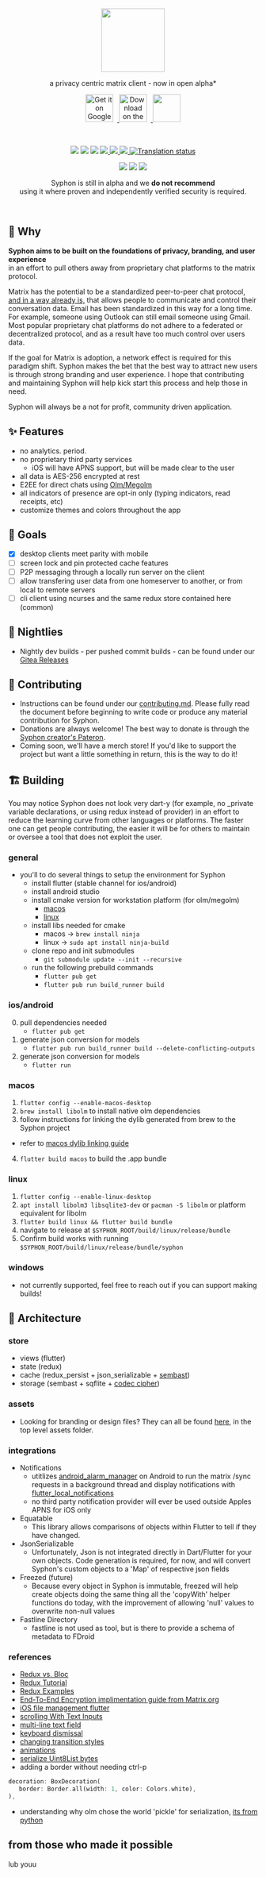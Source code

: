 <br>

<p align='center'>
<img height="128"  src="assets/logo/current/app_logo_cyan.svg"/>
</p>

<p align='center'>
a privacy centric matrix client - now in open alpha*
</p>
 
<p align='center'>
    <a href='https://play.google.com/store/apps/details?id=org.tether.tether'>
        <img  height="56"  alt='Get it on Google Play' style="padding-right:8px;" src='assets/external/en_badge_web_generic.png' />
    </a>
    <a href='https://apps.apple.com/us/app/syphon/id1496285352'>
        <img height="56" alt='Download on the App Store' style="padding-right:8px;" src='assets/external/download_on_the_app_store.svg'/>
    </a>
    <a href='https://f-droid.org/packages/org.tether.tether/'>
        <img height="56" src="assets/external/get-it-on-fdroid.png">
    </a>
</p>

<br>

<p align='center'>
    <img src="https://img.shields.io/github/license/syphon-org/syphon?color=teal"/>
    <img src="https://img.shields.io/github/v/release/syphon-org/syphon?include_prereleases&color=teal"/>
    <img src="https://img.shields.io/github/commits-since/syphon-org/syphon/0.1.13?color=teal"/> 
    <a href="https://pub.dev/packages/lint">
        <img src="https://img.shields.io/badge/style-lint-4BC0F5.svg?color=teal"/> 
    </a>
    <a href="https://github.com/syphon-org/syphon/releases">
        <img src="https://img.shields.io/github/downloads/syphon-org/syphon/total?color=teal"/>  
    </a>
    <a href="https://matrix.to/#/#syphon:matrix.org">
        <img src="https://img.shields.io/matrix/syphon:matrix.org?color=teal&logo=matrix"/>
    </a>
    <a href="https://hosted.weblate.org/engage/syphon/">
      <img src="https://hosted.weblate.org/widgets/syphon/-/svg-badge.svg" alt="Translation status" />
    </a>
</p>

<p align='center'> 
    <img src="assets/screenshots/01-android-tiny.png"/>
    <img src="assets/screenshots/03-android-tiny.png"/>
    <img src="assets/screenshots/05-android-tiny.png"/> 
</p>

<p align='center'>
 Syphon is still in alpha and we <b>do not recommend</b><br> 
 using it where proven and independently verified security is required.
</p>
<br>

## 🤔 Why

**Syphon aims to be built on the foundations of privacy, branding, and user experience** 
<br>in an effort to pull others away from proprietary chat platforms to the matrix protocol.

Matrix has the potential to be a standardized peer-to-peer chat protocol, [and in a way already is,](https://matrix.org/blog/2020/06/02/introducing-p-2-p-matrix) that allows people to communicate and control their conversation data. Email has been standardized in this way for a long time. For example, someone using Outlook can still email someone using Gmail. Most popular proprietary chat platforms do not adhere to a federated or decentralized protocol, and as a result have too much control over users data.

If the goal for Matrix is adoption, a network effect is required for this paradigm shift. Syphon makes the bet that the best way to attract new users is through strong branding and user experience. I hope that contributing and maintaining Syphon will help kick start this process and help those in need. 

Syphon will always be a not for profit, community driven application.

## ✨ Features
- no analytics. period.
- no proprietary third party services
    - iOS will have APNS support, but will be made clear to the user
- all data is AES-256 encrypted at rest
- E2EE for direct chats using [Olm/Megolm](https://gitlab.matrix.org/matrix-org/olm)
- all indicators of presence are opt-in only (typing indicators, read receipts, etc)
- customize themes and colors throughout the app

## 🚀 Goals
- [x] desktop clients meet parity with mobile
- [ ] screen lock and pin protected cache features
- [ ] P2P messaging through a locally run server on the client
- [ ] allow transfering user data from one homeserver to another, or from local to remote servers 
- [ ] cli client using ncurses and the same redux store contained here (common)
 
## 🌙 Nightlies
- Nightly dev builds - per pushed commit builds - can be found under our [Gitea Releases](https://git.syphon.org/syphon-org/syphon/releases)


## 📝 Contributing
- Instructions can be found under our [contributing.md](./contributing.md). Please fully read the document before beginning to write code or produce any material contribution for Syphon.
- Donations are always welcome! The best way to donate is through the [Syphon creator's Pateron](https://patreon.com/ereio).
- Coming soon, we'll have a merch store! If you'd like to support the project but want a little something in return, this is the way to do it!

## 🏗️ Building
You may notice Syphon does not look very dart-y (for example, no \_private variable declarations, or using redux instead of provider) in an effort to reduce the learning curve from other languages or platforms. The faster one can get people contributing, the easier it will be for others to maintain or oversee a tool that does not exploit the user.

### general
- you'll to do several things to setup the environment for Syphon
    - install flutter (stable channel for ios/android)
    - install android studio
    - install cmake version for workstation platform (for olm/megolm)
        - [macos](https://cmake.org/files/v3.10/cmake-3.10.2-Darwin-x86_64.dmg) 
        - [linux](https://cmake.org/files/v3.10/cmake-3.10.2-Linux-x86_64.sh)
    - install libs needed for cmake
        - macos -> ```brew install ninja```
        - linux -> ```sudo apt install ninja-build```
    - clone repo and init submodules
        - ```git submodule update --init --recursive```
    - run the following prebuild commands
        - ```flutter pub get```
        - ```flutter pub run build_runner build```

### ios/android
0. pull dependencies needed 
   - ```flutter pub get```
1. generate json conversion for models
   - ```flutter pub run build_runner build --delete-conflicting-outputs```
2. generate json conversion for models
   - ```flutter run```

### macos  
1. ```flutter config --enable-macos-desktop```
2. ```brew install libolm``` to install native olm dependencies
3. follow instructions for linking the dylib generated from brew to the Syphon project
  - refer to [macos dylib linking guide](https://flutter.dev/docs/development/platform-integration/c-interop#compiled-dynamic-library-macos)
4. ```flutter build macos``` to build the .app bundle

### linux
1. ```flutter config --enable-linux-desktop```
2. ```apt install libolm3 libsqlite3-dev``` or ```pacman -S libolm``` or platform equivalent for libolm
3. ```flutter build linux && flutter build bundle```
4. navigate to release at ```$SYPHON_ROOT/build/linux/release/bundle```
5. Confirm build works with running ```$SYPHON_ROOT/build/linux/release/bundle/syphon```

### windows
- not currently supported, feel free to reach out if you can support making builds!


## 📐 Architecture

### store
- views (flutter)
- state (redux)
- cache (redux_persist + json_serializable + [sembast](https://pub.dev/packages/sembast))
- storage (sembast + sqflite + [codec cipher](https://github.com/tekartik/sembast.dart/blob/master/sembast/doc/codec.md))

### assets
- Looking for branding or design files? They can all be found [here](https://github.com/syphon-org/syphon/tree/main/assets), in the top level assets folder.

### integrations
- Notifications
  - utitlizes [android_alarm_manager](https://pub.dev/packages?q=background_alarm_manager) on Android to run the matrix /sync requests in a background thread and display notifications with [flutter_local_notifications](https://pub.dev/packages/flutter_local_notifications)
  - no third party notification provider will ever be used outside Apples APNS for iOS only
- Equatable
  - This library allows comparisons of objects within Flutter to tell if they have changed.
- JsonSerializable
  - Unfortunately, Json is not integrated directly in Dart/Flutter for your own objects. Code generation is required, for now, and will convert Syphon's custom objects to a 'Map' of respective json fields
- Freezed (future)
  - Because every object in Syphon is immutable, freezed will help create objects doing the same thing all the 'copyWith' helper functions do today, with the improvement of allowing 'null' values to overwrite non-null values
- Fastline Directory
  - fastline is not used as tool, but is there to provide a schema of metadata to FDroid

### references
- [Redux vs. Bloc](https://github.com/ereio/state)
- [Redux Tutorial](https://www.netguru.com/codestories/-implement-redux-with-flutter-app)
- [Redux Examples](https://github.com/brianegan/flutter_architecture_samples/blob/master/firestore_redux/)
- [End-To-End Encryption implimentation guide from Matrix.org](https://matrix.org/docs/guides/end-to-end-encryption-implementation-guide)
- [iOS file management flutter](https://stackoverflow.com/questions/55220612/how-to-save-a-text-file-in-external-storage-in-ios-using-flutter)
- [scrolling With Text Inputs](https://github.com/flutter/flutter/issues/13339)
- [multi-line text field](https://stackoverflow.com/questions/45900387/multi-line-textfield-in-flutter)
- [keyboard dismissal](https://stackoverflow.com/questions/55863766/how-to-prevent-keyboard-from-dismissing-on-pressing-submit-key-in-flutter)
- [changing transition styles](https://stackoverflow.com/questions/50196913/how-to-change-navigation-animation-using-flutter)
- [animations](https://flutter.dev/docs/development/ui/animations)
- [serialize Uint8List bytes](https://stackoverflow.com/questions/63716036/how-to-serialize-uint8list-to-json-with-json-annotation-in-dart)
- adding a border without needing ctrl-p
```dart
decoration: BoxDecoration(
   border: Border.all(width: 1, color: Colors.white),
),
```
- understanding why olm chose the world 'pickle' for serialization, [its from python](https://gitlab.matrix.org/matrix-org/olm/-/tree/master/python)

## from those who made it possible
lub youu
